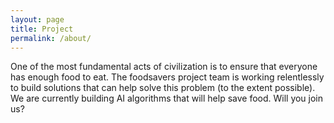 ```yaml
---
layout: page
title: Project
permalink: /about/
---
```


One of the most fundamental acts of civilization is to ensure that everyone has enough food to eat.
The foodsavers project team is working relentlessly to build solutions that can help solve this problem (to the extent possible).
We are currently building AI algorithms that will help save food.
Will you join us?
